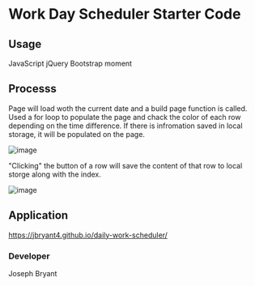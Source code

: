# Work Day Scheduler Starter Code
## Usage

JavaScript
jQuery
Bootstrap
moment

## Processs
Page will load woth the current date and a build page function is called. Used a for loop to populate the page and chack the color of each row depending on the time difference. If there is infromation saved in local storage, it will be populated on the page.

![image](https://user-images.githubusercontent.com/78622927/114659208-065b0800-9ca8-11eb-8c4e-db9129abf8c8.png)


"Clicking" the button of a row will save the content of that row to local storge along with the index. 

![image](https://user-images.githubusercontent.com/78622927/114659529-a6189600-9ca8-11eb-95a2-777d2df9cc55.png)

## Application 
https://jbryant4.github.io/daily-work-scheduler/

### Developer

Joseph Bryant
